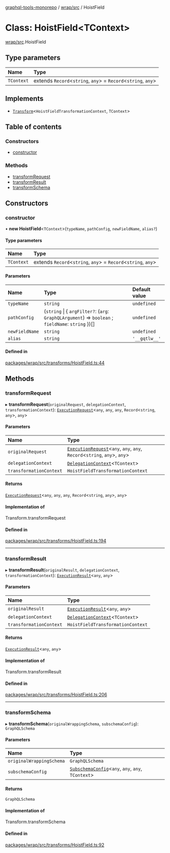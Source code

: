 [graphql-tools-monorepo](../README) / [wrap/src](../modules/wrap_src) / HoistField

# Class: HoistField<TContext\>

[wrap/src](../modules/wrap_src).HoistField

## Type parameters

| Name       | Type                                                            |
| :--------- | :-------------------------------------------------------------- |
| `TContext` | extends `Record`\<`string`, `any`> = `Record`\<`string`, `any`> |

## Implements

- [`Transform`](/docs/api/interfaces/delegate_src.Transform)\<`HoistFieldTransformationContext`,
  `TContext`>

## Table of contents

### Constructors

- [constructor](wrap_src.HoistField#constructor)

### Methods

- [transformRequest](wrap_src.HoistField#transformrequest)
- [transformResult](wrap_src.HoistField#transformresult)
- [transformSchema](wrap_src.HoistField#transformschema)

## Constructors

### constructor

• **new HoistField**<`TContext`\>(`typeName`, `pathConfig`, `newFieldName`, `alias?`)

#### Type parameters

| Name       | Type                                                            |
| :--------- | :-------------------------------------------------------------- |
| `TContext` | extends `Record`\<`string`, `any`> = `Record`\<`string`, `any`> |

#### Parameters

| Name           | Type                                                                                               | Default value |
| :------------- | :------------------------------------------------------------------------------------------------- | :------------ |
| `typeName`     | `string`                                                                                           | `undefined`   |
| `pathConfig`   | (`string` \| \{ `argFilter?`: (`arg`: `GraphQLArgument`) => `boolean` ; `fieldName`: `string` })[] | `undefined`   |
| `newFieldName` | `string`                                                                                           | `undefined`   |
| `alias`        | `string`                                                                                           | `'__gqtlw__'` |

#### Defined in

[packages/wrap/src/transforms/HoistField.ts:44](https://github.com/ardatan/graphql-tools/blob/master/packages/wrap/src/transforms/HoistField.ts#L44)

## Methods

### transformRequest

▸ **transformRequest**(`originalRequest`, `delegationContext`, `transformationContext`):
[`ExecutionRequest`](/docs/api/interfaces/utils_src.ExecutionRequest)\<`any`, `any`, `any`,
`Record`\<`string`, `any`>, `any`>

#### Parameters

| Name                    | Type                                                                                                                           |
| :---------------------- | :----------------------------------------------------------------------------------------------------------------------------- |
| `originalRequest`       | [`ExecutionRequest`](/docs/api/interfaces/utils_src.ExecutionRequest)\<`any`, `any`, `any`, `Record`\<`string`, `any`>, `any`> |
| `delegationContext`     | [`DelegationContext`](/docs/api/interfaces/delegate_src.DelegationContext)\<`TContext`>                                        |
| `transformationContext` | `HoistFieldTransformationContext`                                                                                              |

#### Returns

[`ExecutionRequest`](/docs/api/interfaces/utils_src.ExecutionRequest)\<`any`, `any`, `any`,
`Record`\<`string`, `any`>, `any`>

#### Implementation of

Transform.transformRequest

#### Defined in

[packages/wrap/src/transforms/HoistField.ts:194](https://github.com/ardatan/graphql-tools/blob/master/packages/wrap/src/transforms/HoistField.ts#L194)

---

### transformResult

▸ **transformResult**(`originalResult`, `delegationContext`, `transformationContext`):
[`ExecutionResult`](/docs/api/interfaces/utils_src.ExecutionResult)\<`any`, `any`>

#### Parameters

| Name                    | Type                                                                                    |
| :---------------------- | :-------------------------------------------------------------------------------------- |
| `originalResult`        | [`ExecutionResult`](/docs/api/interfaces/utils_src.ExecutionResult)\<`any`, `any`>      |
| `delegationContext`     | [`DelegationContext`](/docs/api/interfaces/delegate_src.DelegationContext)\<`TContext`> |
| `transformationContext` | `HoistFieldTransformationContext`                                                       |

#### Returns

[`ExecutionResult`](/docs/api/interfaces/utils_src.ExecutionResult)\<`any`, `any`>

#### Implementation of

Transform.transformResult

#### Defined in

[packages/wrap/src/transforms/HoistField.ts:206](https://github.com/ardatan/graphql-tools/blob/master/packages/wrap/src/transforms/HoistField.ts#L206)

---

### transformSchema

▸ **transformSchema**(`originalWrappingSchema`, `subschemaConfig`): `GraphQLSchema`

#### Parameters

| Name                     | Type                                                                                                     |
| :----------------------- | :------------------------------------------------------------------------------------------------------- |
| `originalWrappingSchema` | `GraphQLSchema`                                                                                          |
| `subschemaConfig`        | [`SubschemaConfig`](/docs/api/interfaces/delegate_src.SubschemaConfig)\<`any`, `any`, `any`, `TContext`> |

#### Returns

`GraphQLSchema`

#### Implementation of

Transform.transformSchema

#### Defined in

[packages/wrap/src/transforms/HoistField.ts:92](https://github.com/ardatan/graphql-tools/blob/master/packages/wrap/src/transforms/HoistField.ts#L92)
